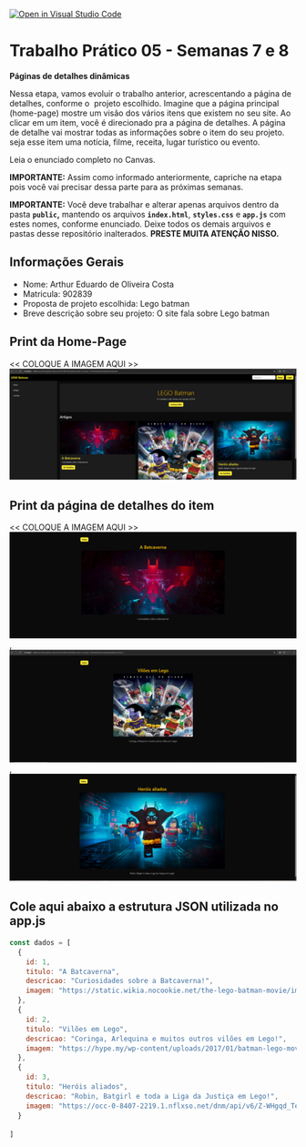 [![Open in Visual Studio Code](https://classroom.github.com/assets/open-in-vscode-2e0aaae1b6195c2367325f4f02e2d04e9abb55f0b24a779b69b11b9e10269abc.svg)](https://classroom.github.com/online_ide?assignment_repo_id=20895547&assignment_repo_type=AssignmentRepo)
# Trabalho Prático 05 - Semanas 7 e 8

**Páginas de detalhes dinâmicas**

Nessa etapa, vamos evoluir o trabalho anterior, acrescentando a página de detalhes, conforme o  projeto escolhido. Imagine que a página principal (home-page) mostre um visão dos vários itens que existem no seu site. Ao clicar em um item, você é direcionado pra a página de detalhes. A página de detalhe vai mostrar todas as informações sobre o item do seu projeto. seja esse item uma notícia, filme, receita, lugar turístico ou evento.

Leia o enunciado completo no Canvas. 

**IMPORTANTE:** Assim como informado anteriormente, capriche na etapa pois você vai precisar dessa parte para as próximas semanas. 

**IMPORTANTE:** Você deve trabalhar e alterar apenas arquivos dentro da pasta **`public`,** mantendo os arquivos **`index.html`**, **`styles.css`** e **`app.js`** com estes nomes, conforme enunciado. Deixe todos os demais arquivos e pastas desse repositório inalterados. **PRESTE MUITA ATENÇÃO NISSO.**

## Informações Gerais

- Nome: Arthur Eduardo de Oliveira Costa 
- Matricula:  902839
- Proposta de projeto escolhida: Lego batman
- Breve descrição sobre seu projeto: O site fala sobre Lego batman

## Print da Home-Page

<<  COLOQUE A IMAGEM AQUI >> ![alt text](<print homepage.png>)

## Print da página de detalhes do item

<<  COLOQUE A IMAGEM AQUI >> ![alt text](detalhes1.png),  ![alt text](detalhes2.png), ![alt text](detalhes3.png)

## Cole aqui abaixo a estrutura JSON utilizada no app.js

```javascript
const dados = [
  {
    id: 1,
    titulo: "A Batcaverna",
    descricao: "Curiosidades sobre a Batcaverna!",
    imagem: "https://static.wikia.nocookie.net/the-lego-batman-movie/images/a/a8/The_Batcave.png"
  },
  {
    id: 2,
    titulo: "Vilões em Lego",
    descricao: "Coringa, Arlequina e muitos outros vilões em Lego!",
    imagem: "https://hype.my/wp-content/uploads/2017/01/batman-lego-movie.jpeg"
  },
  {
    id: 3,
    titulo: "Heróis aliados",
    descricao: "Robin, Batgirl e toda a Liga da Justiça em Lego!",
    imagem: "https://occ-0-8407-2219.1.nflxso.net/dnm/api/v6/Z-WHgqd_TeJxSuha8aZ5WpyLcX8/AAAABX22eQkAjt_KkCBVEc-lTf_b4g66felyflvkrF7HyqSe_SgCAiwZUV54L5-mnj7M7_BaJvH_dP0WVEb3Yo4wrOCOXM5EQAnC6woz.jpg?r=d3c"
  }
  
]
```